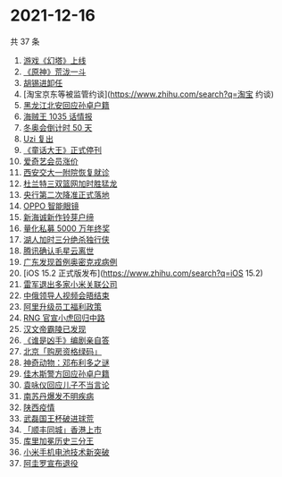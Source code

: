 # 2021-12-16

共 37 条

<!-- BEGIN -->
<!-- 最后更新时间 Thu Dec 16 2021 20:11:03 GMT+0800 (China Standard Time) -->

1. [游戏《幻塔》上线](https://www.zhihu.com/search?q=幻塔)
1. [《原神》荒泷一斗](https://www.zhihu.com/search?q=原神)
1. [胡锡进卸任](https://www.zhihu.com/search?q=胡锡进)
1. [淘宝京东等被监管约谈](https://www.zhihu.com/search?q=淘宝 约谈)
1. [黑龙江北安回应孙卓户籍](https://www.zhihu.com/search?q=孙卓)
1. [海贼王 1035 话情报](https://www.zhihu.com/search?q=海贼王)
1. [冬奥会倒计时 50 天](https://www.zhihu.com/search?q=冬奥会)
1. [Uzi 复出](https://www.zhihu.com/search?q=uzi)
1. [《童话大王》正式停刊](https://www.zhihu.com/search?q=童话大王)
1. [爱奇艺会员涨价](https://www.zhihu.com/search?q=爱奇艺)
1. [西安交大一附院恢复就诊](https://www.zhihu.com/search?q=西安交大一附院)
1. [杜兰特三双篮网加时胜猛龙](https://www.zhihu.com/search?q=篮网)
1. [央行第二次降准正式落地](https://www.zhihu.com/search?q=央行降准)
1. [OPPO 智能眼镜](https://www.zhihu.com/search?q=oppo)
1. [新海诚新作铃芽户缔](https://www.zhihu.com/search?q=铃芽户缔)
1. [量化私募 5000 万年终奖](https://www.zhihu.com/search?q=量化私募)
1. [湖人加时三分绝杀独行侠](https://www.zhihu.com/search?q=湖人)
1. [腾讯确认毛星云离世](https://www.zhihu.com/search?q=毛星云)
1. [广东发现首例奥密克戎病例](https://www.zhihu.com/search?q=广东疫情)
1. [iOS 15.2 正式版发布](https://www.zhihu.com/search?q=iOS 15.2)
1. [雷军退出多家小米关联公司](https://www.zhihu.com/search?q=雷军)
1. [中俄领导人视频会晤结束](https://www.zhihu.com/search?q=中俄视频会晤)
1. [阿里升级员工福利政策](https://www.zhihu.com/search?q=阿里员工福利)
1. [RNG 官宣小虎回归中路](https://www.zhihu.com/search?q=小虎)
1. [汉文帝霸陵已发现](https://www.zhihu.com/search?q=汉文帝霸陵)
1. [《谁是凶手》编剧亲自答](https://www.zhihu.com/search?q=谁是凶手)
1. [北京「购房资格绿码」](https://www.zhihu.com/search?q=购房资格绿码)
1. [神奇动物：邓布利多之谜](https://www.zhihu.com/search?q=神奇动物在哪里)
1. [佳木斯警方回应孙卓户籍](https://www.zhihu.com/search?q=孙卓)
1. [袁咏仪回应儿子不当言论](https://www.zhihu.com/search?q=袁咏仪)
1. [南苏丹爆发不明疾病](https://www.zhihu.com/search?q=南苏丹)
1. [陕西疫情](https://www.zhihu.com/search?q=陕西)
1. [武磊国王杯破进球荒](https://www.zhihu.com/search?q=武磊)
1. [「顺丰同城」香港上市](https://www.zhihu.com/search?q=顺丰同城)
1. [库里加冕历史三分王](https://www.zhihu.com/search?q=库里)
1. [小米手机电池技术新突破](https://www.zhihu.com/search?q=小米手机)
1. [阿圭罗宣布退役](https://www.zhihu.com/search?q=阿圭罗)

<!-- END -->
